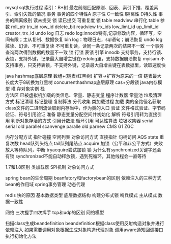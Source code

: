 mysql
sql执行过程
索引：B+树
最左前缀匹配原则、回表、索引下推、覆盖索引、索引失效的情况
事务
事务的四个特性A 原子性 C一致性 I隔离性 D持久性
事务的隔离级别 读未提交 锁 读已提交 可重复度 锁 table readview 串行化
table 参数 roll_ptr trx_id row_id delete_bit
readview trx_ids low_limt_id up_limit_id creator_trx_id
undo log
日志
redo log:innodb特有,记录修改内容，循环写，空间有限；主从复制、数据恢复
bin log：物理日志，sql语句；崩溃恢复	
undo log
脏读、幻读、不可重复读
不可重复读，读同一条记录两次的结果不一致
一个事务查询两次得到数据的数量不一致
锁
行锁
表锁
引擎
innodb 支持事务，支持行锁、表锁，支持外键，记录最大自增主键在redolog里，支持数据崩溃恢复
myisam 不支持事务，只支持表锁，不支持外键，记录最大自增主键在表数据里，读取速度快

java
hashmap底层原理
数组+(链表/红黑树)
扩容->扩容为原来的一倍
链表最大长度大于8转换为红黑树
concurrenthashmap底层原理
cas+分段锁
java内存模型
堆   存对象实例
栈  
方法区 已被虚拟机加载的类信息、常量、静态变量 
程序计数器
常量池
垃圾清理方式
标记清理
标记整理
复制算法
分代收集
类加载过程
加载 类的全路径名获取class文件的二进制流读取到内存当中，作为类的入口
验证 文件格式验证、字节码验证、符号引用验证
准备 静态变量分配空间并初始化
解析 符号引用转为直接引用
判断对象存活的方式
引用计数法 循环引用
可达性算法
垃圾收集器
serial
serial old
parallel  scanvenge
paralle old
parnew 
CMS
G1
ZGC

内存分配方式
指针碰撞
空闲列表
对象访问方式
直接指针
句柄访问
AQS
state 重复次数
head队列头结点
tail队列尾结点
acquire 加锁（公平和非公平方式）失败放入等待队列，中断
tryacquire尝试加锁
锁
为什么有synchronized关键字还会有锁
synchronized不能自动释放锁，遇到死循环，其他线程会一直等待

1.7和1.8区别
类加载器
SPI机制
对象访问方式

spring
bean的生命周期
beanfatory和factorybean的区别
依赖注入的三种方式
bean的作用域
spring事务管理
动态代理

redis
快的原因
基本数据类型
底层数据结构
构建分布式锁
哨兵模式
主从模式
数据一致性

网络
三次握手四次挥手
tcp和udp的区别
网络模型







扫描class生成beandefinition
beandefinition根据class使用反射构造对象并进行依赖注入
如果需要调用对象根据生成对象构造代理对象
调用aware通知回调接口
执行初始化方法
